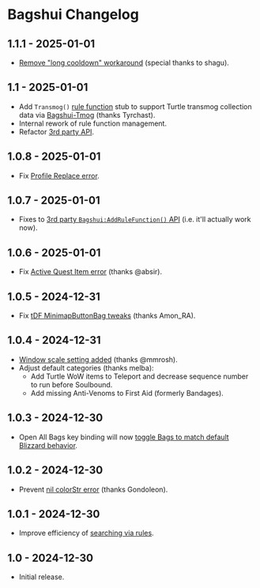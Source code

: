 # Bagshui Changelog

## 1.1.1 - 2025-01-01
* [Remove "long cooldown" workaround](https://github.com/veechs/Bagshui/issues/10) (special thanks to shagu).

## 1.1 - 2025-01-01
* Add `Transmog()` [rule function](https://github.com/veechs/Bagshui/wiki/Rules) stub to support Turtle transmog collection data via [Bagshui-Tmog](https://github.com/veechs/Bagshui-Tmog) (thanks Tyrchast).
* Internal rework of rule function management.
* Refactor [3rd party API](https://github.com/veechs/Bagshui/wiki/Developers:-API).

## 1.0.8 - 2025-01-01
* Fix [Profile Replace error](https://github.com/veechs/Bagshui/issues/9).

## 1.0.7 - 2025-01-01
* Fixes to [3rd party `Bagshui:AddRuleFunction()` API](https://github.com/veechs/Bagshui/wiki/Developers:-API) (i.e. it'll actually work now).

## 1.0.6 - 2025-01-01
* Fix [Active Quest Item error](https://github.com/veechs/Bagshui/issues/6) (thanks @absir).

## 1.0.5 - 2024-12-31
* Fix [tDF MinimapButtonBag tweaks](https://github.com/veechs/Bagshui/issues/5) (thanks Amon_RA).

## 1.0.4 - 2024-12-31
* [Window scale setting added](https://github.com/veechs/Bagshui/issues/4) (thanks @mmrosh).
* Adjust default categories (thanks melba):
  * Add Turtle WoW items to Teleport and decrease sequence number to run before Soulbound.
  * Add missing Anti-Venoms to First Aid (formerly Bandages).

## 1.0.3 - 2024-12-30
* Open All Bags key binding will now [toggle Bags to match default Blizzard behavior](https://github.com/veechs/Bagshui/issues/3).

## 1.0.2 - 2024-12-30
* Prevent [nil colorStr error](https://github.com/veechs/Bagshui/issues/2) (thanks Gondoleon).

## 1.0.1 - 2024-12-30
* Improve efficiency of [searching via rules](https://github.com/veechs/Bagshui/wiki/Searching#Advanced-searches).

## 1.0 - 2024-12-30
* Initial release.
